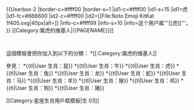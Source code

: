 {{Userbox-2
|border-c=#ffff00
|border-s=1
|id1-c=#ffff00
|id1-s=15
|id1=虎
|id1-fc=#666600
|id2-c=#ffff00
|id2=[[File:Noto Emoji KitKat 1f405.svg|40px|alt=]]
|info-c=#ffff99
|info-s=10
|info=这个用户属'''[[虎]]'''。
}}
<includeonly>[[Category:属虎的维基人|{{PAGENAME}}]]</includeonly>
<noinclude>
<p style="clear: both; padding-top: 2em">
這個模板會把你加入到以下的分類：
*[[:Category:属虎的维基人]]

參見：
*{{tl|User 生肖：鼠}}
*{{tl|User 生肖：牛}}
*{{tl|User 生肖：虎}}
*{{tl|User 生肖：兔}}
*{{tl|User 生肖：龙}}
*{{tl|User 生肖：蛇}}
*{{tl|User 生肖：马}}
*{{tl|User 生肖：羊}}
*{{tl|User 生肖：猴}}
*{{tl|User 生肖：鸡}}
*{{tl|User 生肖：狗}}
*{{tl|User 生肖：猪}}
</p>

[[Category:星座生肖用戶框模板|生 03]]
</noinclude>